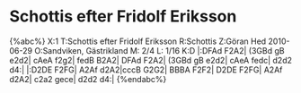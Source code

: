 # Schottis efter Fridolf Eriksson

{%abc%}
X:1
T:Schottis efter Fridolf Eriksson
R:Schottis
Z:Göran Hed 2010-06-29
O:Sandviken, Gästrikland
M: 2/4
L: 1/16
K:D
|:DFAd F2A2| (3GBd gB e2d2| cAeA f2g2| fedB B2A2|
DFAd F2A2| (3GBd gB e2d2| cAeA fedc| d2d2 d4:|
|:D2DE F2FG| A2Af d2A2|cccB G2G2| BBBA F2F2|
D2DE F2FG| A2Af d2A2| c2a2 gece| d2d2 d4:|
{%endabc%}

